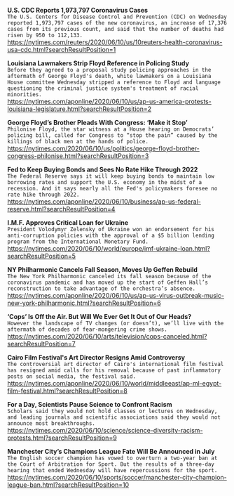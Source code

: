 **U.S. CDC Reports 1,973,797 Coronavirus Cases**\
`The U.S. Centers for Disease Control and Prevention (CDC) on Wednesday reported 1,973,797 cases of the new coronavirus, an increase of 17,376 cases from its previous count, and said that the number of deaths had risen by 950 to 112,133.`\
https://nytimes.com/reuters/2020/06/10/us/10reuters-health-coronavirus-usa-cdc.html?searchResultPosition=1

**Louisiana Lawmakers Strip Floyd Reference in Policing Study**\
`Before they agreed to a proposal study policing approaches in the aftermath of George Floyd's death, white lawmakers on a Louisiana House committee Wednesday stripped a reference to Floyd and language questioning the criminal justice system's treatment of racial minorities.`\
https://nytimes.com/aponline/2020/06/10/us/ap-us-america-protests-louisiana-legislature.html?searchResultPosition=2

**George Floyd’s Brother Pleads With Congress: ‘Make it Stop’**\
`Philonise Floyd, the star witness at a House hearing on Democrats’ policing bill, called for Congress to “stop the pain” caused by the killings of black men at the hands of police.`\
https://nytimes.com/2020/06/10/us/politics/george-floyd-brother-congress-philonise.html?searchResultPosition=3

**Fed to Keep Buying Bonds and Sees No Rate Hike Through 2022**\
`The Federal Reserve says it will keep buying bonds to maintain low borrowing rates and support the U.S. economy in the midst of a recession. And it says nearly all the Fed's policymakers foresee no rate hike through 2022.`\
https://nytimes.com/aponline/2020/06/10/business/ap-us-federal-reserve.html?searchResultPosition=4

**I.M.F. Approves Critical Loan for Ukraine**\
`President Volodymyr Zelensky of Ukraine won an endorsement for his anti-corruption policies with the approval of a $5 billion lending program from the International Monetary Fund.`\
https://nytimes.com/2020/06/10/world/europe/imf-ukraine-loan.html?searchResultPosition=5

**NY Philharmonic Cancels Fall Season, Moves Up Geffen Rebuild**\
`The New York Philharmonic canceled its fall season because of the coronavirus pandemic and has moved up the start of Geffen Hall’s reconstruction to take advantage of the orchestra’s absence.`\
https://nytimes.com/aponline/2020/06/10/us/ap-us-virus-outbreak-music-new-york-philharmonic.html?searchResultPosition=6

**‘Cops’ Is Off the Air. But Will We Ever Get It Out of Our Heads?**\
`However the landscape of TV changes (or doesn’t), we’ll live with the aftermath of decades of fear-mongering crime shows.`\
https://nytimes.com/2020/06/10/arts/television/cops-canceled.html?searchResultPosition=7

**Cairo Film Festival's Art Director Resigns Amid Controversy**\
`The controversial art director of Cairo's international film festival has resigned amid calls for his removal because of past inflammatory posts on social media, the festival said. `\
https://nytimes.com/aponline/2020/06/10/world/middleeast/ap-ml-egypt-film-festival.html?searchResultPosition=8

**For a Day, Scientists Pause Science to Confront Racism**\
`Scholars said they would not hold classes or lectures on Wednesday, and leading journals and scientific associations said they would not announce most breakthroughs.`\
https://nytimes.com/2020/06/10/science/science-diversity-racism-protests.html?searchResultPosition=9

**Manchester City’s Champions League Fate Will Be Announced in July**\
`The English soccer champion has vowed to overturn a two-year ban at the Court of Arbitration for Sport. But the results of a three-day hearing that ended Wednesday will have repercussions for the sport.`\
https://nytimes.com/2020/06/10/sports/soccer/manchester-city-champion-league-ban.html?searchResultPosition=10

